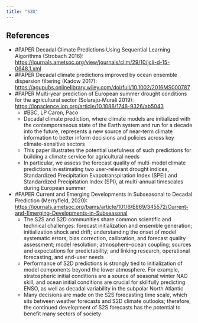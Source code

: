 ```yaml
---
title: "S2D"
---
```


## References
- #PAPER Decadal Climate Predictions Using Sequential Learning Algorithms (Strobach 2016): https://journals.ametsoc.org/view/journals/clim/29/10/jcli-d-15-0648.1.xml
- #PAPER Decadal climate predictions improved by ocean ensemble dispersion filtering (Kadow 2017): https://agupubs.onlinelibrary.wiley.com/doi/full/10.1002/2016MS000787
- #PAPER Multi-year prediction of European summer drought conditions for the agricultural sector (Solaraju-Murali 2019): https://iopscience.iop.org/article/10.1088/1748-9326/ab5043
	- #BSC, LP Caron, Paco
	- Decadal climate prediction, where climate models are initialized with the contemporaneous state of the Earth system and run for a decade into the future, represents a new source of near-term climate information to better inform decisions and policies across key climate-sensitive sectors
	- This paper illustrates the potential usefulness of such predictions for building a climate service for agricultural needs
	- In particular, we assess the forecast quality of multi-model climate predictions in estimating two user-relevant drought indices, Standardized Precipitation Evapotranspiration Index (SPEI) and Standardized Precipitation Index (SPI), at multi-annual timescales during European summer
- #PAPER Current and Emerging Developments in Subseasonal to Decadal Prediction (Merryfield, 2020): https://journals.ametsoc.org/bams/article/101/6/E869/345572/Current-and-Emerging-Developments-in-Subseasonal
	- The S2S and S2D communities share common scientific and technical challenges: forecast initialization and ensemble generation; initialization shock and drift; understanding the onset of model systematic errors; bias correction, calibration, and forecast quality assessment; model resolution; atmosphere–ocean coupling; sources and expectations for predictability; and linking research, operational forecasting, and end-user needs
	- Performance of S2D predictions is strongly tied to initialization of model components beyond the lower atmosphere. For example, stratospheric initial conditions are a source of seasonal winter NAO skill, and ocean initial conditions are crucial for skillfully predicting ENSO, as well as decadal variability in the subpolar North Atlantic
	- Many decisions are made on the S2S forecasting time scale, which sits between weather forecasts and S2D climate outlooks; therefore, the continued development of S2S forecasts has the potential to benefit many sectors of society
